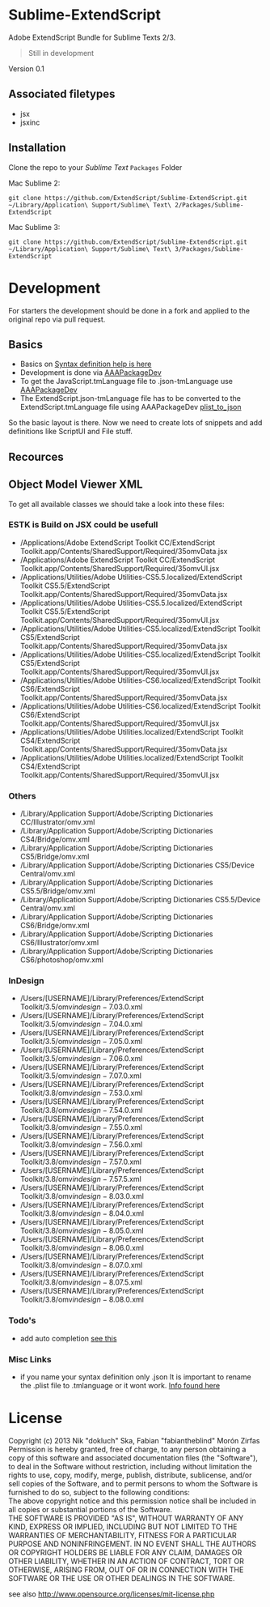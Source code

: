 Sublime-ExtendScript
====================

Adobe ExtendScript Bundle for Sublime Texts 2/3.

> Still in development

Version 0.1  


## Associated filetypes
- jsx  
- jsxinc  

## Installation  
Clone the repo to your _Sublime Text_ `Packages` Folder 

Mac Sublime 2:

    git clone https://github.com/ExtendScript/Sublime-ExtendScript.git ~/Library/Application\ Support/Sublime\ Text\ 2/Packages/Sublime-ExtendScript

Mac Sublime 3:

    git clone https://github.com/ExtendScript/Sublime-ExtendScript.git ~/Library/Application\ Support/Sublime\ Text\ 3/Packages/Sublime-ExtendScript

# Development  
For starters the development should be done in a fork and applied to the original repo via pull request.  

## Basics
- Basics on [Syntax definition help is here](http://docs.sublimetext.info/en/latest/reference/syntaxdefs.html)  
- Development is done via [AAAPackageDev](https://github.com/SublimeText/AAAPackageDev)  
- To get the JavaScript.tmLanguage file to .json-tmLanguage use [AAAPackageDev](https://github.com/SublimeText/AAAPackageDev#json-and-property-list-conversion)  
- The ExtendScript.json-tmLanguage file has to be converted to the ExtendScript.tmLanguage file using AAAPackageDev [plist\_to\_json](https://github.com/SublimeText/AAAPackageDev#commands-1)  

So the basic layout is there. Now we need to create lots of snippets and add definitions like ScriptUI and File stuff.  

## Recources  

## Object Model Viewer XML  
To get all available classes  we should take a look into these files:

### ESTK is Build on JSX could be usefull  

- /Applications/Adobe ExtendScript Toolkit CC/ExtendScript Toolkit.app/Contents/SharedSupport/Required/35omvData.jsx  
- /Applications/Adobe ExtendScript Toolkit CC/ExtendScript Toolkit.app/Contents/SharedSupport/Required/35omvUI.jsx  
- /Applications/Utilities/Adobe Utilities-CS5.5.localized/ExtendScript Toolkit CS5.5/ExtendScript Toolkit.app/Contents/SharedSupport/Required/35omvData.jsx  
- /Applications/Utilities/Adobe Utilities-CS5.5.localized/ExtendScript Toolkit CS5.5/ExtendScript Toolkit.app/Contents/SharedSupport/Required/35omvUI.jsx  
- /Applications/Utilities/Adobe Utilities-CS5.localized/ExtendScript Toolkit CS5/ExtendScript Toolkit.app/Contents/SharedSupport/Required/35omvData.jsx  
- /Applications/Utilities/Adobe Utilities-CS5.localized/ExtendScript Toolkit CS5/ExtendScript Toolkit.app/Contents/SharedSupport/Required/35omvUI.jsx  
- /Applications/Utilities/Adobe Utilities-CS6.localized/ExtendScript Toolkit CS6/ExtendScript Toolkit.app/Contents/SharedSupport/Required/35omvData.jsx  
- /Applications/Utilities/Adobe Utilities-CS6.localized/ExtendScript Toolkit CS6/ExtendScript Toolkit.app/Contents/SharedSupport/Required/35omvUI.jsx  
- /Applications/Utilities/Adobe Utilities.localized/ExtendScript Toolkit CS4/ExtendScript Toolkit.app/Contents/SharedSupport/Required/35omvData.jsx  
- /Applications/Utilities/Adobe Utilities.localized/ExtendScript Toolkit CS4/ExtendScript Toolkit.app/Contents/SharedSupport/Required/35omvUI.jsx  

### Others  
- /Library/Application Support/Adobe/Scripting Dictionaries CC/Illustrator/omv.xml  
- /Library/Application Support/Adobe/Scripting Dictionaries CS4/Bridge/omv.xml  
- /Library/Application Support/Adobe/Scripting Dictionaries CS5/Bridge/omv.xml  
- /Library/Application Support/Adobe/Scripting Dictionaries CS5/Device Central/omv.xml  
- /Library/Application Support/Adobe/Scripting Dictionaries CS5.5/Bridge/omv.xml  
- /Library/Application Support/Adobe/Scripting Dictionaries CS5.5/Device Central/omv.xml  
- /Library/Application Support/Adobe/Scripting Dictionaries CS6/Bridge/omv.xml  
- /Library/Application Support/Adobe/Scripting Dictionaries CS6/Illustrator/omv.xml  
- /Library/Application Support/Adobe/Scripting Dictionaries CS6/photoshop/omv.xml  

### InDesign  

- /Users/[USERNAME]/Library/Preferences/ExtendScript Toolkit/3.5/omv$indesign-7.0$3.0.xml
- /Users/[USERNAME]/Library/Preferences/ExtendScript Toolkit/3.5/omv$indesign-7.0$4.0.xml
- /Users/[USERNAME]/Library/Preferences/ExtendScript Toolkit/3.5/omv$indesign-7.0$5.0.xml
- /Users/[USERNAME]/Library/Preferences/ExtendScript Toolkit/3.5/omv$indesign-7.0$6.0.xml
- /Users/[USERNAME]/Library/Preferences/ExtendScript Toolkit/3.5/omv$indesign-7.0$7.0.xml
- /Users/[USERNAME]/Library/Preferences/ExtendScript Toolkit/3.8/omv$indesign-7.5$3.0.xml
- /Users/[USERNAME]/Library/Preferences/ExtendScript Toolkit/3.8/omv$indesign-7.5$4.0.xml
- /Users/[USERNAME]/Library/Preferences/ExtendScript Toolkit/3.8/omv$indesign-7.5$5.0.xml
- /Users/[USERNAME]/Library/Preferences/ExtendScript Toolkit/3.8/omv$indesign-7.5$6.0.xml
- /Users/[USERNAME]/Library/Preferences/ExtendScript Toolkit/3.8/omv$indesign-7.5$7.0.xml
- /Users/[USERNAME]/Library/Preferences/ExtendScript Toolkit/3.8/omv$indesign-7.5$7.5.xml
- /Users/[USERNAME]/Library/Preferences/ExtendScript Toolkit/3.8/omv$indesign-8.0$3.0.xml
- /Users/[USERNAME]/Library/Preferences/ExtendScript Toolkit/3.8/omv$indesign-8.0$4.0.xml
- /Users/[USERNAME]/Library/Preferences/ExtendScript Toolkit/3.8/omv$indesign-8.0$5.0.xml
- /Users/[USERNAME]/Library/Preferences/ExtendScript Toolkit/3.8/omv$indesign-8.0$6.0.xml
- /Users/[USERNAME]/Library/Preferences/ExtendScript Toolkit/3.8/omv$indesign-8.0$7.0.xml
- /Users/[USERNAME]/Library/Preferences/ExtendScript Toolkit/3.8/omv$indesign-8.0$7.5.xml
- /Users/[USERNAME]/Library/Preferences/ExtendScript Toolkit/3.8/omv$indesign-8.0$8.0.xml

### Todo's  

- add auto completion [see this](http://sublime-text-unofficial-documentation.readthedocs.org/en/latest/extensibility/completions.html)  

### Misc Links  

- if you name your syntax definition only .json It is important to rename the .plist file to .tmlanguage or it wont work. [Info found here](http://stackoverflow.com/questions/15221150/custom-syntax-highlighting-in-sublime-text-2)  

# License  

Copyright (c)  2013 Nik "dokluch" Ska, Fabian "fabiantheblind" Morón Zirfas  
Permission is hereby granted, free of charge, to any person obtaining a copy of this software and associated documentation files (the "Software"), to deal in the Software  without restriction, including without limitation the rights to use, copy, modify, merge, publish, distribute, sublicense, and/or sell copies of the Software, and to  permit persons to whom the Software is furnished to do so, subject to the following conditions:  
The above copyright notice and this permission notice shall be included in all copies or substantial portions of the Software.  
THE SOFTWARE IS PROVIDED "AS IS", WITHOUT WARRANTY OF ANY KIND, EXPRESS OR IMPLIED, INCLUDING BUT NOT LIMITED TO THE WARRANTIES OF MERCHANTABILITY, FITNESS FOR A  PARTICULAR PURPOSE AND NONINFRINGEMENT. IN NO EVENT SHALL THE AUTHORS OR COPYRIGHT HOLDERS BE LIABLE FOR ANY CLAIM, DAMAGES OR OTHER LIABILITY, WHETHER IN AN ACTION OF  CONTRACT, TORT OR OTHERWISE, ARISING FROM, OUT OF OR IN CONNECTION WITH THE SOFTWARE OR THE USE OR OTHER DEALINGS IN THE SOFTWARE.  

see also http://www.opensource.org/licenses/mit-license.php
